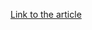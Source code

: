 [Link to the article](https://thehackernews.com/2025/07/funksec-ransomware-decryptor-released.html)
